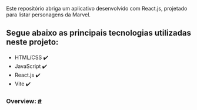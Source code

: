Este repositório abriga um aplicativo desenvolvido com React.js, projetado para listar personagens da Marvel.

## Segue abaixo as principais tecnologias utilizadas neste projeto:

<div style="margin-top: 20px">
    <ul>
        <li>
            HTML/CSS ✔️
        </li>
        <li>
            JavaScript ✔️
        </li>
        <li>
            React.js ✔️
        </li>
        <li>
           Vite ✔️
        </li>
    </ul>
</div>

### Overview: <a href="https://marvel-characters-anderson.netlify.app/">#<a>
